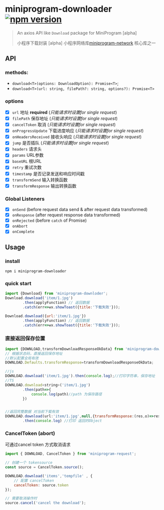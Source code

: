# miniprogram-downloader [![npm version](https://badge.fury.io/js/miniprogram-downloader.svg)](https://npmjs.com/package/miniprogram-downloader)

> An axios API like `Download` package for MiniProgram [alpha]
>
> 小程序下载封装 [alpha]
> 小程序网络库[miniprogram-network](https://github.com/NewFuture/miniprogram-network) 核心库之一


## API

### methods:

* `download<T>(options: DownloadOption): Promise<T>`;
* `download<T>(url: string, filePath?: string, options?): Promise<T>`

### options

* [x] `url` 地址 **required** (_只能请求时设置for single request_)
* [x] `filePath` 保存地址 (_只能请求时设置for single request_) 
* [x] `cancelToken` 取消 (_只能请求时设置for single request_) 
* [x] `onProgressUpdate` 下载进度响应 (_只能请求时设置for single request_) 
* [x] `onHeadersReceived` 接收头响应 (_只能请求时设置for single request_) 
* [x] `jump` 是否插队 (_只能请求时设置for single request_)
* [x] `headers` 请求头
* [x] `params` URL参数
* [x] `baseURL` 根URL
* [x] `retry` 重试次数
* [x] `timestamp` 是否记录发送和响应时间戳
* [x] `transformSend` 输入转换函数
* [x] `transformResponse` 输出转换函数

### Global Listeners

* [x] `onSend` (before request data send & after request data transformed)
* [x] `onResponse` (after request response data transformed)
* [x] `onRejected` (before `catch` of Promise)
* [x] `onAbort`
* [x] `onComplete`

## Usage

### install

```
npm i miniprogram-downloader
```


### quick start

```js
import {Download} from 'miniprogram-downloder';
Download.download('item/1.jpg')
        .then(applyFunction) // 返回数据
        .catch(err=>wx.showToast({title:'下载失败'}));

Download.download({url:'item/1.jpg'})
        .then(applyFunction) // 返回数据
        .catch(err=>wx.showToast({title:'下载失败'}));
```


### 直接返回保存位置

```js
import {DOWNLOAD,transformDownloadResponseOkData} from 'miniprogram-downloder';
// 根据状态码，直接返回保存地址
//默认配置全局有效
DOWNLOAD.Defaults.transformResponse=transformDownloadResponseOkData;

//js
DOWNLOAD.download('item/1.jpg').then(console.log);//打印字符串，保存地址 
//TS
DOWNLOAD.download<string>('item/1.jpg')
        .then(path=>{
            console.log(path)//path 为保存路径
        }) 


//返回完整数据 对当前下载有效
DOWNLOAD.download(url:'item/1.jpg',null,{transformResponse:(res,o)=>res})
        .then(console.log) //打印 返回的Object
```



### CancelToken (abort)

可通过cancel token 方式取消请求
```js
import { DOWNLOAD, CancelToken } from 'miniprogram-request';

// 创建一个 tokensource
const source = CancelToken.source();

DOWNLOAD.download('items','tempfile' , { 
    // 配置 cancelToken
    cancelToken: source.token 
});

// 需要取消操作时
source.cancel('cancel the download');
```
